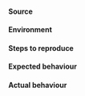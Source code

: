 <!--
* Update to the latest version.
* DYOR, check for existing issues/FAQ
* For support join the chats.
* If you want me to help you, please provide the information below
-->

#### Source
<!-- e.g. ppa:name, repository, from source, etc … -->

#### Environment
<!-- Albert version >= v0.14.22: albert --report -->
<!-- Albert version <= v0.14.21: cat /etc/issue; uname -r; env | grep -e SESSION_TYPE -e DESKTOP; qmake-qt5 -v; albert -v -->

#### Steps to reproduce

#### Expected behaviour

#### Actual behaviour
